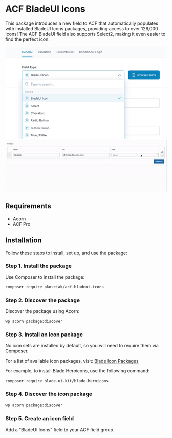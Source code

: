 # ACF BladeUI Icons

This package introduces a new field to ACF that automatically populates with installed BladeUI Icons packages, providing access to over 126,000 icons!
The ACF BladeUI field also supports Select2, making it even easier to find the perfect icon.

![Screenshot of acf gui](screenshot.jpg "ACF GUI selector")
![Gif showing field in use](field.gif "ACF field")

## Requirements

- Acorn
- ACF Pro

## Installation

Follow these steps to install, set up, and use the package:

### Step 1. Install the package

Use Composer to install the package:

```bash
composer require pkosciak/acf-bladeui-icons
```

### Step 2. Discover the package

Discover the package using Acorn:

```bash
wp acorn package:discover
```

### Step 3. Install an icon package

No icon sets are installed by default, so you will need to require them via Composer.

For a list of available icon packages, visit:
[Blade Icon Packages](https://github.com/blade-ui-kit/blade-icons?tab=readme-ov-file#icon-packages)

For example, to install Blade Heroicons, use the following command:

```bash
composer require blade-ui-kit/blade-heroicons
````

### Step 4. Discover the icon package

```bash
wp acorn package:discover
```

### Step 5. Create an icon field

Add a "BladeUI Icons" field to your ACF field group.
